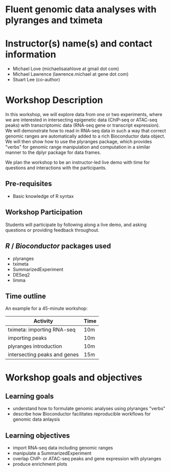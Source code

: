 # Fluent genomic data analyses with plyranges and tximeta

# Instructor(s) name(s) and contact information

- Michael Love (michaelisaiahlove at gmail dot com)
- Michael Lawrence (lawrence.michael at gene dot com)
- Stuart Lee (co-author)

# Workshop Description

In this workshop, we will explore data from one or two experiments, 
where we are interested in intersecting epigenetic data (ChIP-seq or 
ATAC-seq peaks) with transcriptomic data (RNA-seq gene or transcript 
expression). We will demonstrate how to read in RNA-seq data in such 
a way that correct genomic ranges are automatically added to a rich 
Bioconductor data object. We will then show how to use the plyranges 
package, which provides "verbs" for genomic range manipulation and 
computation in a similar manner to the dplyr package for data frames.

We plan the workshop to be an instructor-led live demo with time
for questions and interactions with the participants.

## Pre-requisites

* Basic knowledge of R syntax

## Workshop Participation

Students will participate by following along a live demo, and asking
questions or providing feedback throughout.

## _R_ / _Bioconductor_ packages used

- plyranges
- tximeta
- SummarizedExperiment
- DESeq2
- limma

## Time outline

An example for a 45-minute workshop:

| Activity                     | Time |
|------------------------------|------|
| tximeta: importing RNA-seq   | 10m  |
| importing peaks              | 10m  |
| plyranges introduction       | 10m  |
| intersecting peaks and genes | 15m  |

# Workshop goals and objectives

## Learning goals

- understand how to formulate genomic analyses using plyranges "verbs"
- describe how Bioconductor facilitates reproducible workflows 
  for genomic data anlaysis

## Learning objectives

- import RNA-seq data including genomic ranges
- manipulate a SummarizedExperiment
- overlap ChIP- or ATAC-seq peaks and gene expression with plyranges
- produce enrichment plots
